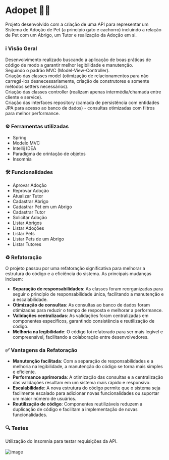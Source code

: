 # Adopet :dog::cat:
Projeto desenvolvido com a criação de uma API para representar um Sistema de Adoção de Pet (a princípio gato e cachorro) incluindo a relação de Pet com um Abrigo, um Tutor e realização da Adoção em si.

### :information_source: Visão Geral
Desenvolvimento realizado buscando a aplicação de boas práticas de código de modo a garantir melhor legibilidade e manutenção. <br>
Seguindo o padrão MVC (Model-View-Controller). <br>
Criação das classes model (otimização de relacionamentos para não carregá-los desnecessariamente, criação de construtores e somente métodos setters necessários). <br>
Criação das classes controller (realizam apenas intermédia/chamada entre cliente e service). <br>
Criação das interfaces repository (camada de persistência com entidades JPA para acesso ao banco de dados) - consultas otimizadas com filtros para melhor performance. <br>


### ⚙️ Ferramentas utilizadas
- Spring
- Modelo MVC
- Intellij IDEA
- Paradigma de orintação de objetos
- Insomnia

### 🛠️ Funcionalidades
- Aprovar Adoção
- Reprovar Adoção
- Atualizar Tutor
- Cadastrar Abrigo
- Cadastrar Pet em um Abrigo
- Cadastrar Tutor
- Solicitar Adoção
- Listar Abrigos
- Listar Adoções
- Listar Pets
- Listar Pets de um Abrigo
- Listar Tutores

### :recycle: Refatoração
O projeto passou por uma refatoração significativa para melhorar a estrutura do código e a eficiência do sistema. As principais mudanças incluem:

- **Separação de responsabilidades**: As classes foram reorganizadas para seguir o princípio de responsabilidade única, facilitando a manutenção e a escalabilidade.
- **Otimização de consultas**: As consultas ao banco de dados foram otimizadas para reduzir o tempo de resposta e melhorar a performance.
- **Validações centralizadas**: As validações foram centralizadas em componentes específicos, garantindo consistência e reutilização de código.
- **Melhoria na legibilidade**: O código foi refatorado para ser mais legível e compreensível, facilitando a colaboração entre desenvolvedores.

### :white_check_mark: Vantagens da Refatoração
- **Manutenção facilitada**: Com a separação de responsabilidades e a melhoria na legibilidade, a manutenção do código se torna mais simples e eficiente.
- **Performance aprimorada**: A otimização das consultas e a centralização das validações resultam em um sistema mais rápido e responsivo.
- **Escalabilidade**: A nova estrutura do código permite que o sistema seja facilmente escalado para adicionar novas funcionalidades ou suportar um maior número de usuários.
- **Reutilização de código**: Componentes reutilizáveis reduzem a duplicação de código e facilitam a implementação de novas funcionalidades.

### 🔍 Testes
Utilização do Insomnia para testar requisições da API.<br>
<br>
![image](https://github.com/user-attachments/assets/3353804c-f8e1-4c3d-b3e6-8baa4022e4ce)

